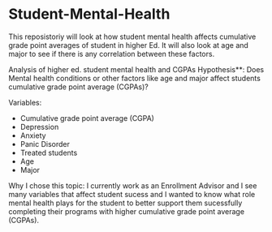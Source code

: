 # Student-Mental-Health
This reposistoriy will look at how student mental health affects cumulative grade point averages of student in higher Ed. It will also look at age and major to see if there is any correlation between these factors.

Analysis of higher ed. student mental health and CGPAs
Hypothesis**:  Does Mental health conditions or other factors like age and major affect students cumulative grade point average (CGPAs)?

Variables:

- Cumulative grade point average (CGPA)
- Depression
- Anxiety
- Panic Disorder
- Treated students
- Age
- Major


Why I chose this topic: I currently work as an Enrollment Advisor and I see many variables that affect student sucess and I wanted to know what role mental health plays for the student to better support them sucessfully completing their programs with higher cumulative grade point average (CGPAs).
